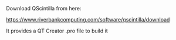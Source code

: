 Download QScintilla from here:

https://www.riverbankcomputing.com/software/qscintilla/download

It provides a QT Creator .pro file to build it
